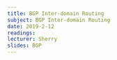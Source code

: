 ```yaml
---
title: BGP Inter-domain Routing
subject: BGP Inter-domain Routing
date: 2019-2-12
readings:
lecturer: Sherry
slides: BGP
---
```


